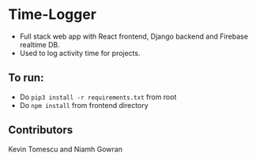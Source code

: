 # Time-Logger
* Full stack web app with React frontend, Django backend and Firebase realtime DB.
* Used to log activity time for projects.

## To run:
* Do `pip3 install -r requirements.txt` from root
* Do `npm install` from frontend directory

## Contributors 
Kevin Tomescu and Niamh Gowran
